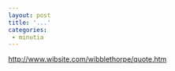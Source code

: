 ```yaml
---
layout: post
title: '...'
categories:
 - minutia
---
```


<a href="http://www.wibsite.com/wibblethorpe/quote.htm">http://www.wibsite.com/wibblethorpe/quote.htm</a>

